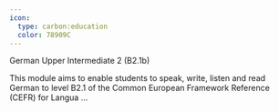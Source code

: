 ```yaml
---
icon:
  type: carbon:education
  color: 78909C
---
```

German Upper Intermediate 2 (B2.1b)

This module aims to enable students to speak, write, listen and read German to level B2.1 of the Common European Framework Reference (CEFR) for Langua ... 

